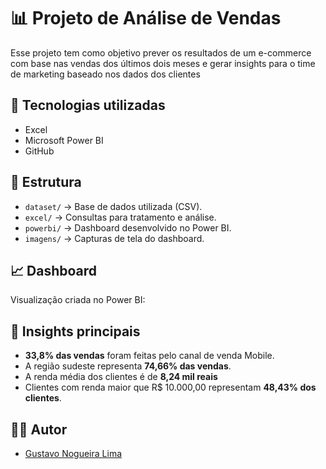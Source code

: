 # 📊 Projeto de Análise de Vendas

Esse projeto tem como objetivo prever os resultados de um e-commerce com base nas vendas dos últimos dois meses e gerar insights para o time de marketing baseado nos dados dos clientes

## 🚀 Tecnologias utilizadas
- Excel
- Microsoft Power BI
- GitHub

## 📂 Estrutura
- `dataset/` → Base de dados utilizada (CSV).
- `excel/` → Consultas para tratamento e análise.
- `powerbi/` → Dashboard desenvolvido no Power BI.
- `imagens/` → Capturas de tela do dashboard.

## 📈 Dashboard
Visualização criada no Power BI:

## 🔎 Insights principais
- **33,8% das vendas** foram feitas pelo canal de venda Mobile.
- A região sudeste representa **74,66% das vendas**.
- A renda média dos clientes é de **8,24 mil reais**
- Clientes com renda maior que R$ 10.000,00 representam **48,43% dos clientes**.

## 👨‍💻 Autor
- [Gustavo Nogueira Lima](https://br.linkedin.com/in/gustavo-nogueira-lima)  
